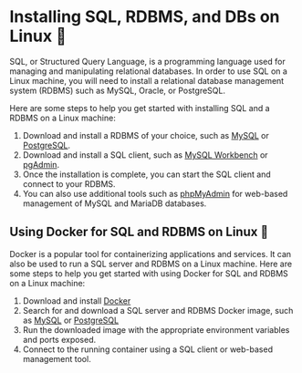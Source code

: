 # Installing SQL, RDBMS, and DBs on Linux 🐧

SQL, or Structured Query Language, is a programming language used for managing and manipulating relational databases. In order to use SQL on a Linux machine, you will need to install a relational database management system (RDBMS) such as MySQL, Oracle, or PostgreSQL.

Here are some steps to help you get started with installing SQL and a RDBMS on a Linux machine:

1. Download and install a RDBMS of your choice, such as [MySQL](https://www.mysql.com/downloads/) or [PostgreSQL](https://www.postgresql.org/download/linux/).
2. Download and install a SQL client, such as [MySQL Workbench](https://dev.mysql.com/downloads/workbench/) or [pgAdmin](https://www.pgadmin.org/download/linux/).
3. Once the installation is complete, you can start the SQL client and connect to your RDBMS.
4. You can also use additional tools such as [phpMyAdmin](https://www.phpmyadmin.net/) for web-based management of MySQL and MariaDB databases.

## Using Docker for SQL and RDBMS on Linux 🐳
Docker is a popular tool for containerizing applications and services. It can also be used to run a SQL server and RDBMS on a Linux machine. Here are some steps to help you get started with using Docker for SQL and RDBMS on a Linux machine:

1. Download and install [Docker](https://docs.docker.com/install/linux/docker-ce/ubuntu/)
2. Search for and download a SQL server and RDBMS Docker image, such as [MySQL](https://hub.docker.com/_/mysql) or [PostgreSQL](https://hub.docker.com/_/postgres)
3. Run the downloaded image with the appropriate environment variables and ports exposed.
4. Connect to the running container using a SQL client or web-based management tool.

